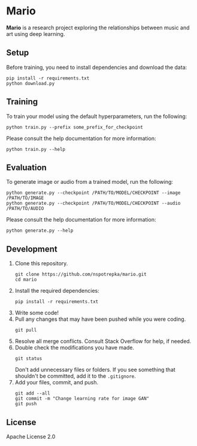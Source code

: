# Mario

**Mario** is a research project exploring the relationships between music and
art using deep learning.

## Setup

Before training, you need to install dependencies and download the data:
```
pip install -r requirements.txt
python download.py
```

## Training

To train your model using the default hyperparameters, run the following:
```
python train.py --prefix some_prefix_for_checkpoint
```

Please consult the help documentation for more information:
```
python train.py --help
```

## Evaluation

To generate image or audio from a trained model, run the following:

```
python generate.py --checkpoint /PATH/TO/MODEL/CHECKPOINT --image /PATH/TO/IMAGE
python generate.py --checkpoint /PATH/TO/MODEL/CHECKPOINT --audio /PATH/TO/AUDIO
```

Please consult the help documentation for more information:
```
python generate.py --help
```

## Development

1. Clone this repository.
    ```
    git clone https://github.com/nspotrepka/mario.git
    cd mario
    ```
2. Install the required dependencies:
    ```
    pip install -r requirements.txt
    ```
3. Write some code!
4. Pull any changes that may have been pushed while you were coding.
    ```
    git pull
    ```
5. Resolve all merge conflicts. Consult Stack Overflow for help, if needed.
6. Double check the modifications you have made.
    ```
    git status
    ```
    Don't add unnecessary files or folders. If you see something that shouldn't
    be committed, add it to the `.gitignore`.
7. Add your files, commit, and push.
    ```
    git add --all
    git commit -m "Change learning rate for image GAN"
    git push
    ```

## License

Apache License 2.0
